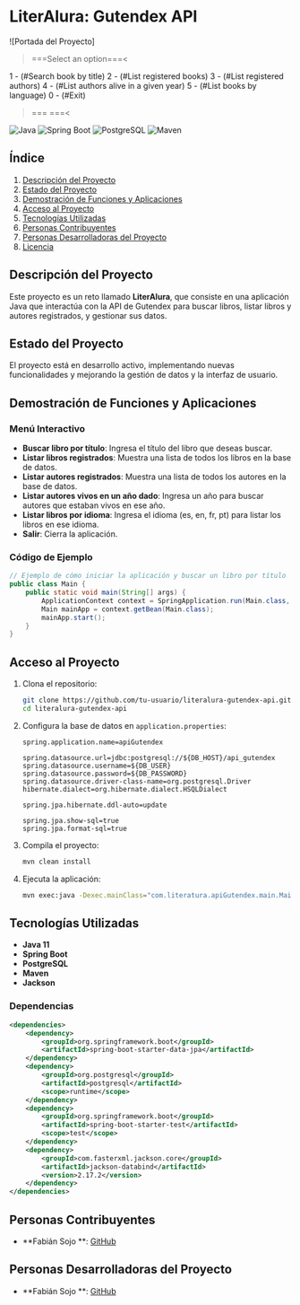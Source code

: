 # LiterAlura: Gutendex API

![Portada del Proyecto]

>===Select an option===<

1 - (#Search book by title)
2 - (#List registered books)
3 - (#List registered authors)
4 - (#List authors alive in a given year)
5 - (#List books by language)
0 - (#Exit)

>===                  ===<


![Java](https://img.shields.io/badge/Java-17-blue)
![Spring Boot](https://img.shields.io/badge/Spring%20Boot-2.5.4-brightgreen)
![PostgreSQL](https://img.shields.io/badge/PostgreSQL-13-blue)
![Maven](https://img.shields.io/badge/Maven-3.6.3-orange)

## Índice
1. [Descripción del Proyecto](#descripción-del-proyecto)
2. [Estado del Proyecto](#estado-del-proyecto)
3. [Demostración de Funciones y Aplicaciones](#demostración-de-funciones-y-aplicaciones)
4. [Acceso al Proyecto](#acceso-al-proyecto)
5. [Tecnologías Utilizadas](#tecnologías-utilizadas)
6. [Personas Contribuyentes](#personas-contribuyentes)
7. [Personas Desarrolladoras del Proyecto](#personas-desarrolladoras-del-proyecto)
8. [Licencia](#licencia)

## Descripción del Proyecto
Este proyecto es un reto llamado **LiterAlura**, que consiste en una aplicación Java que interactúa con la API de Gutendex para buscar libros, listar libros y autores registrados, y gestionar sus datos.

## Estado del Proyecto
El proyecto está en desarrollo activo, implementando nuevas funcionalidades y mejorando la gestión de datos y la interfaz de usuario.

## Demostración de Funciones y Aplicaciones
### Menú Interactivo
- **Buscar libro por título**: Ingresa el título del libro que deseas buscar.
- **Listar libros registrados**: Muestra una lista de todos los libros en la base de datos.
- **Listar autores registrados**: Muestra una lista de todos los autores en la base de datos.
- **Listar autores vivos en un año dado**: Ingresa un año para buscar autores que estaban vivos en ese año.
- **Listar libros por idioma**: Ingresa el idioma (es, en, fr, pt) para listar los libros en ese idioma.
- **Salir**: Cierra la aplicación.

### Código de Ejemplo
```java
// Ejemplo de cómo iniciar la aplicación y buscar un libro por título
public class Main {
    public static void main(String[] args) {
        ApplicationContext context = SpringApplication.run(Main.class, args);
        Main mainApp = context.getBean(Main.class);
        mainApp.start();
    }
}
```

## Acceso al Proyecto
1. Clona el repositorio:

    ```bash
    git clone https://github.com/tu-usuario/literalura-gutendex-api.git
    cd literalura-gutendex-api
    ```

2. Configura la base de datos en `application.properties`:

    ```properties
    spring.application.name=apiGutendex

    spring.datasource.url=jdbc:postgresql://${DB_HOST}/api_gutendex
    spring.datasource.username=${DB_USER}
    spring.datasource.password=${DB_PASSWORD}
    spring.datasource.driver-class-name=org.postgresql.Driver
    hibernate.dialect=org.hibernate.dialect.HSQLDialect

    spring.jpa.hibernate.ddl-auto=update

    spring.jpa.show-sql=true
    spring.jpa.format-sql=true
    ```

3. Compila el proyecto:

    ```bash
    mvn clean install
    ```

4. Ejecuta la aplicación:

    ```bash
    mvn exec:java -Dexec.mainClass="com.literatura.apiGutendex.main.Main"
    ```

## Tecnologías Utilizadas
- **Java 11**
- **Spring Boot**
- **PostgreSQL**
- **Maven**
- **Jackson**

### Dependencias
```xml
<dependencies>
    <dependency>
        <groupId>org.springframework.boot</groupId>
        <artifactId>spring-boot-starter-data-jpa</artifactId>
    </dependency>
    <dependency>
        <groupId>org.postgresql</groupId>
        <artifactId>postgresql</artifactId>
        <scope>runtime</scope>
    </dependency>
    <dependency>
        <groupId>org.springframework.boot</groupId>
        <artifactId>spring-boot-starter-test</artifactId>
        <scope>test</scope>
    </dependency>
    <dependency>
        <groupId>com.fasterxml.jackson.core</groupId>
        <artifactId>jackson-databind</artifactId>
        <version>2.17.2</version>
    </dependency>
</dependencies>
```

## Personas Contribuyentes
- **Fabián Sojo **: [GitHub](https://github.com/Sojo506)

## Personas Desarrolladoras del Proyecto
- **Fabián Sojo **: [GitHub](https://github.com/Sojo506)
